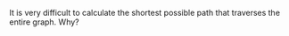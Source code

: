 It is very difficult to calculate the shortest possible path that traverses the entire graph. Why?




